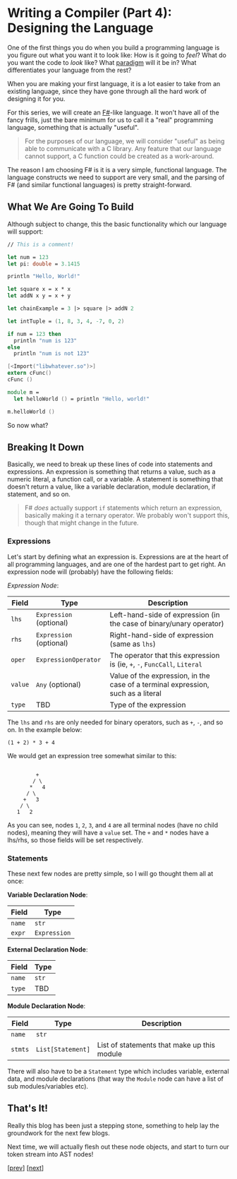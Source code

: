 # Writing a Compiler (Part 4): Designing the Language

One of the first things you do when you build a programming language is you
figure out what you want it to look like: How is it going to *feel*? What do
you want the code to *look* like? What [paradigm](https://en.wikipedia.org/wiki/Programming_paradigm)
will it be in? What differentiates your language from the rest?

When you are making your first language, it is a lot easier to take from an existing language,
since they have gone through all the hard work of designing it for you.

For this series, we will create an [F#](https://docs.microsoft.com/en-us/dotnet/fsharp/tour)-like
language. It won't have all of the fancy frills, just the bare minimum for us to call it
a "real" programming language, something that is actually "useful".

> For the purposes of our language, we will consider "useful" as being able to communicate with
> a C library. Any feature that our language cannot support, a C function could be created as a work-around.

The reason I am choosing F# is it is a very simple, functional language. The language constructs
we need to support are very small, and the parsing of F# (and similar functional languages) is pretty
straight-forward.

## What We Are Going To Build

Although subject to change, this the basic functionality which our language will support:

```fsharp
// This is a comment!

let num = 123
let pi: double = 3.1415

println "Hello, World!"

let square x = x * x
let addN x y = x + y

let chainExample = 3 |> square |> addN 2

let intTuple = (1, 8, 3, 4, -7, 0, 2)

if num = 123 then
  println "num is 123"
else
  println "num is not 123"

[<Import("libwhatever.so")>]
extern cFunc()
cFunc ()

module m =
  let helloWorld () = println "Hello, world!"

m.helloWorld ()
```

So now what?

## Breaking It Down

Basically, we need to break up these lines of code into statements and expressions.
An expression is something that returns a value, such as a numeric literal, a function call,
or a variable. A statement is something that doesn't return a value, like a variable declaration,
module declaration, if statement, and so on.

> F# *does* actually support `if` statements which
> return an expression, basically making it a ternary operator. We probably won't support this,
> though that might change in the future.

### Expressions

Let's start by defining what an expression is. Expressions are at the heart of all programming
languages, and are one of the hardest part to get right. An expression node will (probably)
have the following fields:

*Expression Node*:

| Field | Type | Description |
|------|------|-------------|
| `lhs` | `Expression` (optional) | Left-hand-side of expression (in the case of binary/unary operator) |
| `rhs` | `Expression` (optional) | Right-hand-side of expression (same as `lhs`) |
| `oper` | `ExpressionOperator` | The operator that this expression is (ie, `+`, `-`, `FuncCall`, `Literal` |
| `value` | `Any` (optional) | Value of the expression, in the case of a terminal expression, such as a literal |
| `type` | TBD | Type of the expression |

The `lhs` and `rhs` are only needed for binary operators, such as `+`, `-`, and so on. In the example below:

```
(1 + 2) * 3 + 4
```

We would get an expression tree somewhat similar to this:

```

         +
        / \
       *   4
      / \
     +   3
    / \
   1   2

```

As you can see, nodes `1`, `2`, `3`, and `4` are all terminal nodes (have no child nodes), meaning they will
have a `value` set. The `+` and `*` nodes have a lhs/rhs, so those fields will be set respectively.

### Statements

These next few nodes are pretty simple, so I will go thought them all at once:

**Variable Declaration Node**:

| Field | Type |
|-------|------|
| `name` | `str` |
| `expr` | `Expression` |

**External Declaration Node**:

| Field | Type |
|-------|------|
| `name` | `str` |
| `type` | TBD |

**Module Declaration Node**:

| Field | Type | Description |
|-------|------|-------------|
| `name` | `str` | |
| `stmts` | `List[Statement]` | List of statements that make up this module |

There will also have to be a `Statement` type which includes variable, external data, and module
declarations (that way the `Module` node can have a list of sub modules/variables etc).

## That's It!

Really this blog has been just a stepping stone, something to help lay the groundwork for the next
few blogs.

Next time, we will actually flesh out these node objects, and start to turn our token stream into
AST nodes!

[[prev](./part-3.html)]
[[next](./part-5.html)]
